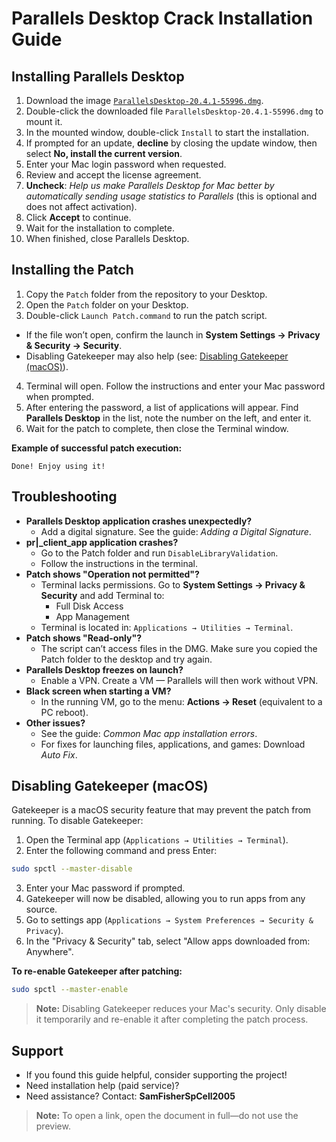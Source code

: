 # Parallels Desktop Crack Installation Guide

## Installing Parallels Desktop
1. Download the image [`ParallelsDesktop-20.4.1-55996.dmg`](https://download.parallels.com/desktop/v20/20.4.1-55996/ParallelsDesktop-20.4.1-55996.dmg).
2. Double-click the downloaded file `ParallelsDesktop-20.4.1-55996.dmg` to mount it.
3. In the mounted window, double-click `Install` to start the installation.
4. If prompted for an update, **decline** by closing the update window, then select **No, install the current version**.
5. Enter your Mac login password when requested.
6. Review and accept the license agreement.
7. **Uncheck**: *Help us make Parallels Desktop for Mac better by automatically sending usage statistics to Parallels* (this is optional and does not affect activation).
8. Click **Accept** to continue.
9. Wait for the installation to complete.
10. When finished, close Parallels Desktop.

## Installing the Patch
1. Copy the `Patch` folder from the repository to your Desktop.
2. Open the `Patch` folder on your Desktop.
3. Double-click `Launch Patch.command` to run the patch script.
  - If the file won’t open, confirm the launch in **System Settings → Privacy & Security → Security**.
  - Disabling Gatekeeper may also help (see: [Disabling Gatekeeper (macOS)](#disabling-gatekeeper-macos)).
4. Terminal will open. Follow the instructions and enter your Mac password when prompted.
5. After entering the password, a list of applications will appear. Find **Parallels Desktop** in the list, note the number on the left, and enter it.
6. Wait for the patch to complete, then close the Terminal window.

**Example of successful patch execution:**
```
Done! Enjoy using it!
```

## Troubleshooting
- **Parallels Desktop application crashes unexpectedly?**
  - Add a digital signature. See the guide: *Adding a Digital Signature*.
- **pr|_client_app application crashes?**
  - Go to the Patch folder and run `DisableLibraryValidation`.
  - Follow the instructions in the terminal.
- **Patch shows "Operation not permitted"?**
  - Terminal lacks permissions. Go to **System Settings → Privacy & Security** and add Terminal to:
    - Full Disk Access
    - App Management
  - Terminal is located in: `Applications → Utilities → Terminal`.
- **Patch shows "Read-only"?**
  - The script can’t access files in the DMG. Make sure you copied the Patch folder to the desktop and try again.
- **Parallels Desktop freezes on launch?**
  - Enable a VPN. Create a VM — Parallels will then work without VPN.
- **Black screen when starting a VM?**
  - In the running VM, go to the menu: **Actions → Reset** (equivalent to a PC reboot).
- **Other issues?**
  - See the guide: *Common Mac app installation errors*.
  - For fixes for launching files, applications, and games: Download *Auto Fix*.

## Disabling Gatekeeper (macOS)

Gatekeeper is a macOS security feature that may prevent the patch from running. To disable Gatekeeper:

1. Open the Terminal app (`Applications → Utilities → Terminal`).
2. Enter the following command and press Enter:
  ```sh
  sudo spctl --master-disable
  ```
3. Enter your Mac password if prompted.
4. Gatekeeper will now be disabled, allowing you to run apps from any source.
5. Go to settings app (`Applications → System Preferences → Security & Privacy`).
6. In the "Privacy & Security" tab, select "Allow apps downloaded from: Anywhere".

**To re-enable Gatekeeper after patching:**
```sh
sudo spctl --master-enable
```

> **Note:** Disabling Gatekeeper reduces your Mac's security. Only disable it temporarily and re-enable it after completing the patch process.

## Support
- If you found this guide helpful, consider supporting the project!
- Need installation help (paid service)?
- Need assistance? Contact: **SamFisherSpCell2005**

> **Note:** To open a link, open the document in full—do not use the preview.

